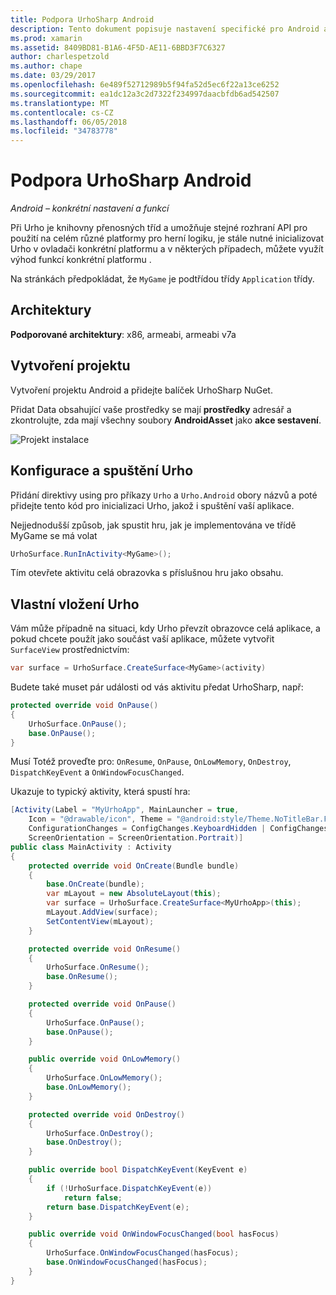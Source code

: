 ```yaml
---
title: Podpora UrhoSharp Android
description: Tento dokument popisuje nastavení specifické pro Android a informace týkající se funkce pro UrhoSharp. Konkrétně popisuje podporované architektury, jak vytvořit projekt, konfiguraci a spuštění Urho i vlastní vložení Urho.
ms.prod: xamarin
ms.assetid: 8409BD81-B1A6-4F5D-AE11-6BBD3F7C6327
author: charlespetzold
ms.author: chape
ms.date: 03/29/2017
ms.openlocfilehash: 6e489f52712989b5f94fa52d5ec6f22a13ce6252
ms.sourcegitcommit: ea1dc12a3c2d7322f234997daacbfdb6ad542507
ms.translationtype: MT
ms.contentlocale: cs-CZ
ms.lasthandoff: 06/05/2018
ms.locfileid: "34783778"
---
```

# <a name="urhosharp-android-support"></a>Podpora UrhoSharp Android

_Android – konkrétní nastavení a funkcí_

Při Urho je knihovny přenosných tříd a umožňuje stejné rozhraní API pro použití na celém různé platformy pro herní logiku, je stále nutné inicializovat Urho v ovladači konkrétní platformu a v některých případech, můžete využít výhod funkcí konkrétní platformu .

Na stránkách předpokládat, že `MyGame` je podtřídou třídy `Application` třídy.

## <a name="architectures"></a>Architektury

**Podporované architektury**: x86, armeabi, armeabi v7a

## <a name="create-a-project"></a>Vytvoření projektu

Vytvoření projektu Android a přidejte balíček UrhoSharp NuGet.

Přidat Data obsahující vaše prostředky se mají **prostředky** adresář a zkontrolujte, zda mají všechny soubory **AndroidAsset** jako **akce sestavení**.

![Projekt instalace](android-images/image-3.png "přidat Data obsahující prostředky, k adresáři prostředky")

## <a name="configure-and-launching-urho"></a>Konfigurace a spuštění Urho

Přidání direktivy using pro příkazy `Urho` a `Urho.Android` obory názvů a poté přidejte tento kód pro inicializaci Urho, jakož i spuštění vaší aplikace.

Nejjednodušší způsob, jak spustit hru, jak je implementována ve třídě MyGame se má volat

```csharp
UrhoSurface.RunInActivity<MyGame>();
```

Tím otevřete aktivitu celá obrazovka s příslušnou hru jako obsahu.

## <a name="custom-embedding-of-urho"></a>Vlastní vložení Urho

Vám může případně na situaci, kdy Urho převzít obrazovce celá aplikace, a pokud chcete použít jako součást vaší aplikace, můžete vytvořit `SurfaceView` prostřednictvím:

```csharp
var surface = UrhoSurface.CreateSurface<MyGame>(activity)
```

Budete také muset pár události od vás aktivitu předat UrhoSharp, např:

```csharp
protected override void OnPause()
{
    UrhoSurface.OnPause();
    base.OnPause();
}
```

Musí Totéž proveďte pro: `OnResume`, `OnPause`, `OnLowMemory`, `OnDestroy`, `DispatchKeyEvent` a `OnWindowFocusChanged`.

Ukazuje to typický aktivity, která spustí hra:

```csharp
[Activity(Label = "MyUrhoApp", MainLauncher = true,
    Icon = "@drawable/icon", Theme = "@android:style/Theme.NoTitleBar.Fullscreen",
    ConfigurationChanges = ConfigChanges.KeyboardHidden | ConfigChanges.Orientation,
    ScreenOrientation = ScreenOrientation.Portrait)]
public class MainActivity : Activity
{
    protected override void OnCreate(Bundle bundle)
    {
        base.OnCreate(bundle);
        var mLayout = new AbsoluteLayout(this);
        var surface = UrhoSurface.CreateSurface<MyUrhoApp>(this);
        mLayout.AddView(surface);
        SetContentView(mLayout);
    }

    protected override void OnResume()
    {
        UrhoSurface.OnResume();
        base.OnResume();
    }

    protected override void OnPause()
    {
        UrhoSurface.OnPause();
        base.OnPause();
    }

    public override void OnLowMemory()
    {
        UrhoSurface.OnLowMemory();
        base.OnLowMemory();
    }

    protected override void OnDestroy()
    {
        UrhoSurface.OnDestroy();
        base.OnDestroy();
    }

    public override bool DispatchKeyEvent(KeyEvent e)
    {
        if (!UrhoSurface.DispatchKeyEvent(e))
            return false;
        return base.DispatchKeyEvent(e);
    }

    public override void OnWindowFocusChanged(bool hasFocus)
    {
        UrhoSurface.OnWindowFocusChanged(hasFocus);
        base.OnWindowFocusChanged(hasFocus);
    }
}
```

